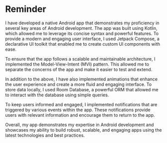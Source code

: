 # Reminder
I have developed a native Android app that demonstrates my proficiency in several key areas of Android development. The app was built using Kotlin, which allowed me to leverage its concise syntax and powerful features. To provide a modern and engaging user interface, I used Jetpack Compose, a declarative UI toolkit that enabled me to create custom UI components with ease.


To ensure that the app follows a scalable and maintainable architecture, I implemented the Model-View-Intent (MVI) pattern. This allowed me to separate the concerns of the app and make it easier to test and extend.


In addition to the above, I have also implemented animations that enhance the user experience and create a more fluid and engaging interface. To store data locally, I used Room Database, a powerful ORM that allowed me to interact with the database using simple queries.


To keep users informed and engaged, I implemented notifications that are triggered by various events within the app. These notifications provide users with relevant information and encourage them to return to the app.


Overall, my app demonstrates my expertise in Android development and showcases my ability to build robust, scalable, and engaging apps using the latest technologies and best practices.
